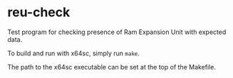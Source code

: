 # reu-check
Test program for checking presence of Ram Expansion Unit with expected data.

To build and run with x64sc, simply run `make`.

The path to the x64sc executable can be set at the top of the Makefile.
